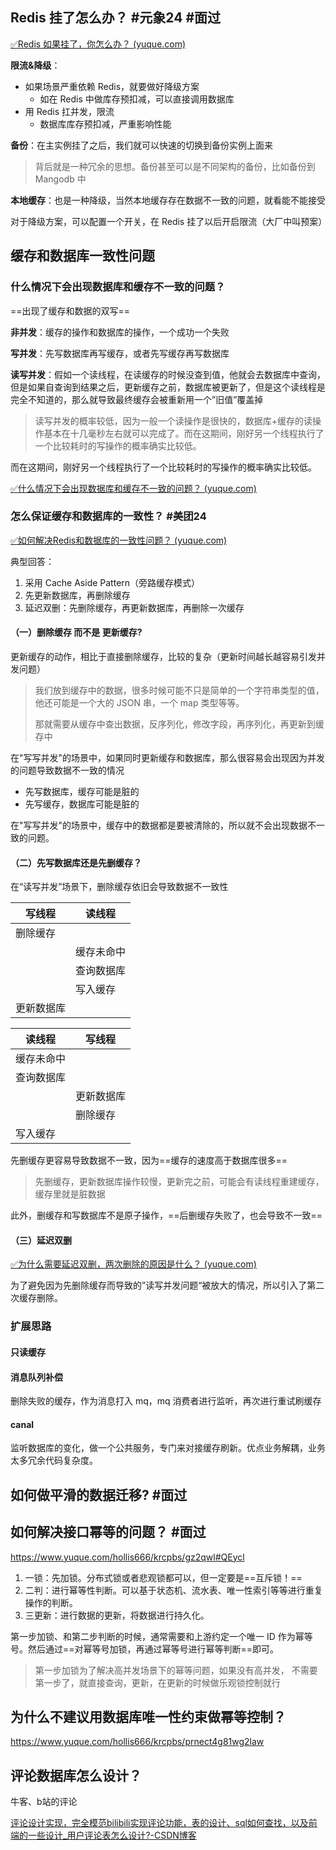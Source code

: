 ## Redis 挂了怎么办？ #元象24 #面过

[✅Redis 如果挂了，你怎么办？ (yuque.com)](https://www.yuque.com/hollis666/krcpbs/ni9yghphzz5utfhp)

**限流&降级**：
- 如果场景严重依赖 Redis，就要做好降级方案
	- 如在 Redis 中做库存预扣减，可以直接调用数据库
- 用 Redis 扛并发，限流
	- 数据库库存预扣减，严重影响性能

**备份**：在主实例挂了之后，我们就可以快速的切换到备份实例上面来

> 背后就是一种冗余的思想。备份甚至可以是不同架构的备份，比如备份到 Mangodb 中

**本地缓存**：也是一种降级，当然本地缓存存在数据不一致的问题，就看能不能接受

对于降级方案，可以配置一个开关，在 Redis 挂了以后开启限流（大厂中叫预案）

## 缓存和数据库一致性问题

### 什么情况下会出现数据库和缓存不一致的问题？

==出现了缓存和数据的双写==

**非并发**：缓存的操作和数据库的操作，一个成功一个失败

**写并发**：先写数据库再写缓存，或者先写缓存再写数据库

**读写并发**：假如一个读线程，在读缓存的时候没查到值，他就会去数据库中查询，但是如果自查询到结果之后，更新缓存之前，数据库被更新了，但是这个读线程是完全不知道的，那么就导致最终缓存会被重新用一个”旧值”覆盖掉

> 读写并发的概率较低，因为一般一个读操作是很快的，数据库+缓存的读操作基本在十几毫秒左右就可以完成了。而在这期间，刚好另一个线程执行了一个比较耗时的写操作的概率确实比较低。

而在这期间，刚好另一个线程执行了一个比较耗时的写操作的概率确实比较低。

[✅什么情况下会出现数据库和缓存不一致的问题？ (yuque.com)](https://www.yuque.com/hollis666/krcpbs/xr0h8h)


### 怎么保证缓存和数据库的一致性？ #美团24

[✅如何解决Redis和数据库的一致性问题？ (yuque.com)](https://www.yuque.com/hollis666/krcpbs/tmcgo0#fFIts)

典型回答：
1. 采用 Cache Aside Pattern（旁路缓存模式）
2. 先更新数据库，再删除缓存
3. 延迟双删：先删除缓存，再更新数据库，再删除一次缓存

####  （一）删除缓存 而不是 更新缓存?

更新缓存的动作，相比于直接删除缓存，比较的复杂（更新时间越长越容易引发并发问题）

> 我们放到缓存中的数据，很多时候可能不只是简单的一个字符串类型的值，他还可能是一个大的 JSON 串，一个 map 类型等等。
> 
> 那就需要从缓存中查出数据，反序列化，修改字段，再序列化，再更新到缓存中

在"写写并发"的场景中，如果同时更新缓存和数据库，那么很容易会出现因为并发的问题导致数据不一致的情况

- 先写数据库，缓存可能是脏的
- 先写缓存，数据库可能是脏的

在"写写并发"的场景中，缓存中的数据都是要被清除的，所以就不会出现数据不一致的问题。

#### （二）先写数据库还是先删缓存？

在“读写并发”场景下，删除缓存依旧会导致数据不一致性


| 写线程   | 读线程   |
| ----- | ----- |
| 删除缓存  |       |
|       | 缓存未命中 |
|       | 查询数据库 |
|       | 写入缓存  |
| 更新数据库 |       |


| 读线程   | 写线程   |
| ----- | ----- |
| 缓存未命中 |       |
| 查询数据库 |       |
|       | 更新数据库 |
|       | 删除缓存  |
| 写入缓存  |       |

先删缓存更容易导致数据不一致，因为==缓存的速度高于数据库很多==

> 先删缓存，更新数据库操作较慢，更新完之前，可能会有读线程重建缓存，缓存里就是脏数据

此外，删缓存和写数据库不是原子操作，==后删缓存失败了，也会导致不一致==

#### （三）延迟双删

[✅为什么需要延迟双删，两次删除的原因是什么？ (yuque.com)](https://www.yuque.com/hollis666/krcpbs/uswtlzlot2lcvy10)

为了避免因为先删除缓存而导致的”读写并发问题“被放大的情况，所以引入了第二次缓存删除。


### 扩展思路

#### 只读缓存


#### 消息队列补偿

删除失败的缓存，作为消息打入 mq，mq 消费者进行监听，再次进行重试刷缓存

#### canal

监听数据库的变化，做一个公共服务，专门来对接缓存刷新。优点业务解耦，业务太多冗余代码复杂度。




## 如何做平滑的数据迁移? #面过 




## 如何解决接口幂等的问题？  #面过

https://www.yuque.com/hollis666/krcpbs/gz2qwl#QEycl

1. 一锁：先加锁。分布式锁或者悲观锁都可以，但一定要是==互斥锁！==
2. 二判：进行幂等性判断。可以基于状态机、流水表、唯一性索引等等进行重复操作的判断。
3. 三更新：进行数据的更新，将数据进行持久化。

第一步加锁、和第二步判断的时候，通常需要和上游约定一个唯一 ID 作为幂等号。然后通过==对幂等号加锁，再通过幂等号进行幂等判断==即可。

> 第一步加锁为了解决高并发场景下的幂等问题，如果没有高并发， 不需要第一步了，就直接查询，更新，在更新的时候做乐观锁控制就行


## 为什么不建议用数据库唯一性约束做幂等控制？

https://www.yuque.com/hollis666/krcpbs/prnect4g81wg2law


## 评论数据库怎么设计？

牛客、b站的评论

[评论设计实现，完全模范bilibili实现评论功能，表的设计、sql如何查找，以及前端的一些设计_用户评论表怎么设计?-CSDN博客](https://blog.csdn.net/to_study/article/details/107578783)

